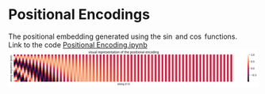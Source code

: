 # Positional Encodings
The positional embedding generated using the $\sin$ and $\cos$ functions.  
Link to the code [Positional Encoding.ipynb](PositionalEncoding.ipynb)
<img src='imgs/positional embedding.png'>